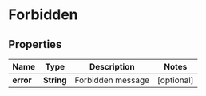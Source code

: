 
# Forbidden

## Properties
Name | Type | Description | Notes
------------ | ------------- | ------------- | -------------
**error** | **String** | Forbidden message |  [optional]



